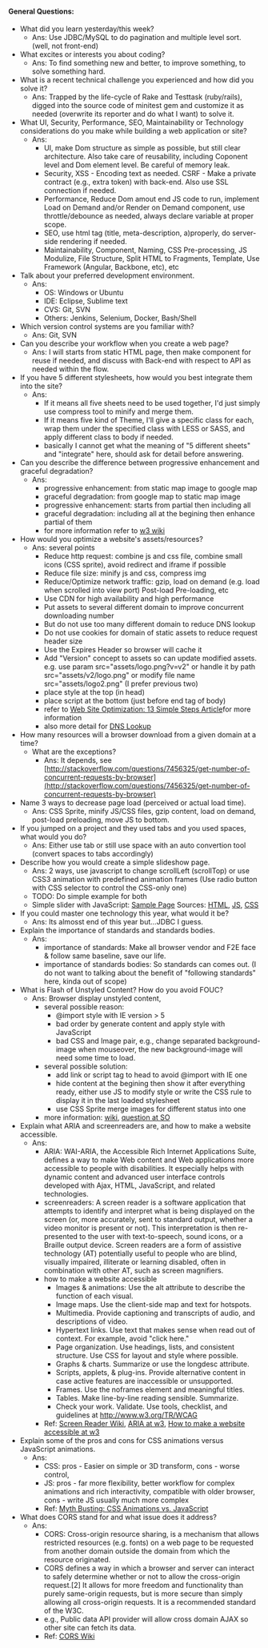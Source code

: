 #### General Questions:

* What did you learn yesterday/this week?
  * Ans: Use JDBC/MySQL to do pagination and multiple level sort. (well, not front-end)
* What excites or interests you about coding?
  * Ans: To find something new and better, to improve something, to solve something hard.
* What is a recent technical challenge you experienced and how did you solve it?
  * Ans: Trapped by the life-cycle of Rake and Testtask (ruby/rails), digged into the source code of minitest gem and customize it as needed (overwrite its reporter and do what I want) to solve it.
* What UI, Security, Performance, SEO, Maintainability or Technology considerations do you make while building a web application or site?
  * Ans:
    * UI, make Dom structure as simple as possible, but still clear architecture. Also take care of reusability, including Coponent level and Dom element level. Be careful of memory leak.
    * Security, XSS - Encoding text as needed. CSRF - Make a private contract (e.g., extra token) with back-end. Also use SSL connection if needed.
    * Performance, Reduce Dom amout end JS code to run, implement Load on Demand and/or Render on Demand component, use throttle/debounce as needed, always declare variable at proper scope.
    * SEO, use html tag (title, meta-description, a)properly, do server-side rendering if needed.
    * Maintainability, Component, Naming, CSS Pre-processing, JS Modulize, File Structure, Split HTML to Fragments, Template, Use Framework (Angular, Backbone, etc), etc
* Talk about your preferred development environment.
  * Ans:
    * OS: Windows or Ubuntu
    * IDE: Eclipse, Sublime text
    * CVS: Git, SVN
    * Others: Jenkins, Selenium, Docker, Bash/Shell
* Which version control systems are you familiar with?
  * Ans: Git, SVN
* Can you describe your workflow when you create a web page?
  * Ans: I will starts from static HTML page, then make component for reuse if needed, and discuss with Back-end with respect to API as needed within the flow.
* If you have 5 different stylesheets, how would you best integrate them into the site?
  * Ans:
    * If it means all five sheets need to be used together, I'd just simply use compress tool to minify and merge them.
    * If it means five kind of Theme, I'll give a specific class for each, wrap them under the specified class with LESS or SASS, and apply different class to body if needed.
    * basically I cannot get what the meaning of "5 different sheets" and "integrate" here, should ask for detail before answering.
* Can you describe the difference between progressive enhancement and graceful degradation?
  * Ans:
    * progressive enhancement: from static map image to google map
    * graceful degradation: from google map to static map image
    * progressive enhancement: starts from partial then including all
    * graceful degradation: including all at the begining then enhance partial of them
    * for more information refer to [w3 wiki](https://www.w3.org/wiki/Graceful_degradation_versus_progressive_enhancement)
* How would you optimize a website's assets/resources?
  * Ans: several points
    * Reduce http request: combine js and css file, combine small icons (CSS sprite), avoid redirect and iframe if possible
    * Reduce file size: minify js and css, compress img
    * Reduce/Optimize network traffic: gzip, load on demand (e.g. load when scrolled into view port) Post-load Pre-loading, etc
    * Use CDN for high availability and high performance
    * Put assets to several different domain to improve concurrent downloading number
    * But do not use too many different domain to reduce DNS lookup
    * Do not use cookies for domain of static assets to reduce request header size
    * Use the Expires Header so browser will cache it
    * Add "Version" concept to assets so can update modified assets.
    e.g. use param src="assets/logo.png?v=v2"
    or handle it by path src="assets/v2/logo.png"
    or modify file name src="assets/logo2.png" (I prefer previous two)
    * place style at the top (in head)
    * place script at the bottom (just before end tag of body)
    * refer to [Web Site Optimization: 13 Simple Steps Article](http://www.sitepoint.com/web-site-optimization-steps/)for more information
    * also more detail for [DNS Lookup](https://developer.yahoo.com/blogs/ydn/high-performance-sites-rule-9-reduce-dns-lookups-7207.html)
* How many resources will a browser download from a given domain at a time?
  * What are the exceptions?
    * Ans: It depends, see [http://stackoverflow.com/questions/7456325/get-number-of-concurrent-requests-by-browser](http://stackoverflow.com/questions/7456325/get-number-of-concurrent-requests-by-browser)
* Name 3 ways to decrease page load (perceived or actual load time).
  * Ans: CSS Sprite, minify JS/CSS files, gzip content, load on demand, post-load preloading, move JS to bottom.
* If you jumped on a project and they used tabs and you used spaces, what would you do?
  * Ans: Either use tab or still use space with an auto convertion tool (convert spaces to tabs accordingly)
* Describe how you would create a simple slideshow page.
  * Ans: 2 ways, use javascript to change scrollLeft (scrollTop) or use CSS3 animation with predefined animation frames (Use radio button with CSS selector to control the CSS-only one)
  * TODO: Do simple example for both
  * Simple slider with JavaScript: [Sample Page](http://benbai123.github.io/examples/Front-end-Developer-Interview-Questions/General%20Questions/slider_js.html) Sources: [HTML](https://github.com/benbai123/benbai123.github.io/blob/master/examples/Front-end-Developer-Interview-Questions/General%20Questions/slider_js.html), [JS](https://github.com/benbai123/benbai123.github.io/blob/master/examples/Front-end-Developer-Interview-Questions/General%20Questions/js/slider_js.js), [CSS](https://github.com/benbai123/benbai123.github.io/blob/master/examples/Front-end-Developer-Interview-Questions/General%20Questions/css/slider_js.css)
* If you could master one technology this year, what would it be?
  * Ans: Its almosst end of this year but...JDBC I guess.
* Explain the importance of standards and standards bodies.
  * Ans:
    * importance of standards: Make all browser vendor and F2E face & follow same baseline, save our life.
    * importance of standards bodies: So standards can comes out. 
    (I do not want to talking about the benefit of "following standards" here, kinda out of scope)
* What is Flash of Unstyled Content? How do you avoid FOUC?
  * Ans: Browser display unstyled content,
    * several possible reason:
      * @import style with IE version > 5
      * bad order by generate content and apply style with JavaScript
      * bad CSS and Image pair, e.g., change separated background-image when mouseover, the new background-image will need some time to load.
    * several possible solution:
      * add link or script tag to head to avoid @import with IE one
      * hide content at the begining then show it after everything ready, either use JS to modify style or write the CSS rule to display it in the last loaded stylesheet
      * use CSS Sprite merge images for different status into one
    * more information: [wiki](https://en.wikipedia.org/wiki/Flash_of_unstyled_content), [question at SO](http://stackoverflow.com/questions/11640238/how-to-stop-flash-of-unstyled-content)
* Explain what ARIA and screenreaders are, and how to make a website accessible.
  * Ans:
    * ARIA: WAI-ARIA, the Accessible Rich Internet Applications Suite, defines a way to make Web content and Web applications more accessible to people with disabilities. It especially helps with dynamic content and advanced user interface controls developed with Ajax, HTML, JavaScript, and related technologies.
    * screenreaders: A screen reader is a software application that attempts to identify and interpret what is being displayed on the screen (or, more accurately, sent to standard output, whether a video monitor is present or not). This interpretation is then re-presented to the user with text-to-speech, sound icons, or a Braille output device. Screen readers are a form of assistive technology (AT) potentially useful to people who are blind, visually impaired, illiterate or learning disabled, often in combination with other AT, such as screen magnifiers.
    * how to make a website accessible
      * Images & animations: Use the alt attribute to describe the function of each visual.
      * Image maps. Use the client-side map and text for hotspots.
      * Multimedia. Provide captioning and transcripts of audio, and descriptions of video.
      * Hypertext links. Use text that makes sense when read out of context. For example, avoid "click here."
      * Page organization. Use headings, lists, and consistent structure. Use CSS for layout and style where possible.
      * Graphs & charts. Summarize or use the longdesc attribute.
      * Scripts, applets, & plug-ins. Provide alternative content in case active features are inaccessible or unsupported.
      * Frames. Use the noframes element and meaningful titles.
      * Tables. Make line-by-line reading sensible. Summarize.
      * Check your work. Validate. Use tools, checklist, and guidelines at http://www.w3.org/TR/WCAG
    * Ref: [Screen Reader Wiki](https://en.wikipedia.org/wiki/Screen_reader), [ARIA at w3](http://www.w3.org/WAI/intro/aria), [How to make a website accessible at w3](http://www.w3.org/WAI/quicktips/)
* Explain some of the pros and cons for CSS animations versus JavaScript animations.
  * Ans: 
    * CSS: pros - Easier on simple or 3D transform, cons - worse control,
    * JS: pros - far more flexibility, better workflow for complex animations and rich interactivity, compatible with older browser, cons - write JS usually much more complex
    * Ref: [Myth Busting: CSS Animations vs. JavaScript](https://css-tricks.com/myth-busting-css-animations-vs-javascript/)
* What does CORS stand for and what issue does it address?
  * Ans: 
    * CORS: Cross-origin resource sharing, is a mechanism that allows restricted resources (e.g. fonts) on a web page to be requested from another domain outside the domain from which the resource originated.
    * CORS defines a way in which a browser and server can interact to safely determine whether or not to allow the cross-origin request.[2] It allows for more freedom and functionality than purely same-origin requests, but is more secure than simply allowing all cross-origin requests. It is a recommended standard of the W3C.
    * e.g., Public data API provider will allow cross domain AJAX so other site can fetch its data.
    * Ref: [CORS Wiki](https://en.wikipedia.org/wiki/Cross-origin_resource_sharing)
